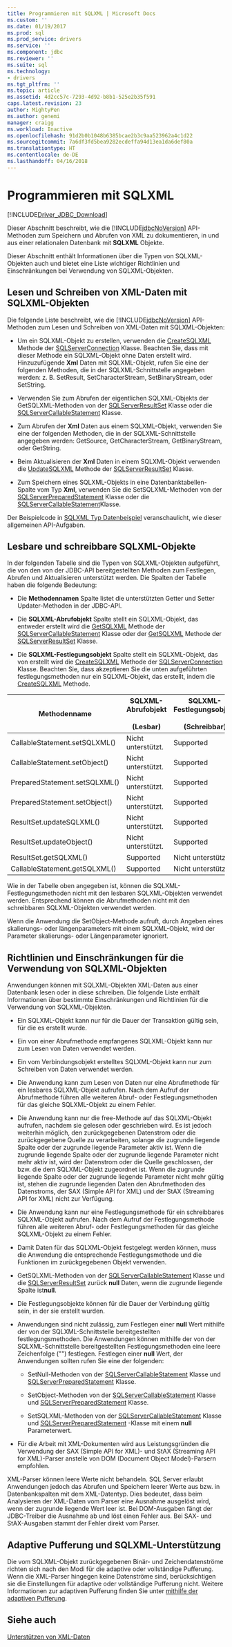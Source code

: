 ```yaml
---
title: Programmieren mit SQLXML | Microsoft Docs
ms.custom: ''
ms.date: 01/19/2017
ms.prod: sql
ms.prod_service: drivers
ms.service: ''
ms.component: jdbc
ms.reviewer: ''
ms.suite: sql
ms.technology:
- drivers
ms.tgt_pltfrm: ''
ms.topic: article
ms.assetid: 4d2cc57c-7293-4d92-b8b1-525e2b35f591
caps.latest.revision: 23
author: MightyPen
ms.author: genemi
manager: craigg
ms.workload: Inactive
ms.openlocfilehash: 91d2b0b1048b6385bcae2b3c9aa523962a4c1d22
ms.sourcegitcommit: 7a6df3fd5bea9282ecdeffa94d13ea1da6def80a
ms.translationtype: HT
ms.contentlocale: de-DE
ms.lasthandoff: 04/16/2018
---
```

# <a name="programming-with-sqlxml"></a>Programmieren mit SQLXML
[!INCLUDE[Driver_JDBC_Download](../../includes/driver_jdbc_download.md)]

  Dieser Abschnitt beschreibt, wie die [!INCLUDE[jdbcNoVersion](../../includes/jdbcnoversion_md.md)] API-Methoden zum Speichern und Abrufen von XML zu dokumentieren, in und aus einer relationalen Datenbank mit **SQLXML** Objekte.  
  
 Dieser Abschnitt enthält Informationen über die Typen von SQLXML-Objekten auch und bietet eine Liste wichtiger Richtlinien und Einschränkungen bei Verwendung von SQLXML-Objekten.  
  
## <a name="reading-and-writing-xml-data-with-sqlxml-objects"></a>Lesen und Schreiben von XML-Daten mit SQLXML-Objekten  
 Die folgende Liste beschreibt, wie die [!INCLUDE[jdbcNoVersion](../../includes/jdbcnoversion_md.md)] API-Methoden zum Lesen und Schreiben von XML-Daten mit SQLXML-Objekten:  
  
-   Um ein SQLXML-Objekt zu erstellen, verwenden die [CreateSQLXML](../../connect/jdbc/reference/createsqlxml-method-sqlserverconnection.md) Methode der [SQLServerConnection](../../connect/jdbc/reference/sqlserverconnection-class.md) Klasse. Beachten Sie, dass mit dieser Methode ein SQLXML-Objekt ohne Daten erstellt wird. Hinzuzufügende **Xml** Daten mit SQLXML-Objekt, rufen Sie eine der folgenden Methoden, die in der SQLXML-Schnittstelle angegeben werden: z. B. SetResult, SetCharacterStream, SetBinaryStream, oder SetString.  
  
-   Verwenden Sie zum Abrufen der eigentlichen SQLXML-Objekts der GetSQLXML-Methoden von der [SQLServerResultSet](../../connect/jdbc/reference/sqlserverresultset-class.md) Klasse oder die [SQLServerCallableStatement](../../connect/jdbc/reference/sqlservercallablestatement-class.md) Klasse.  
  
-   Zum Abrufen der **Xml** Daten aus einem SQLXML-Objekt, verwenden Sie eine der folgenden Methoden, die in der SQLXML-Schnittstelle angegeben werden: GetSource, GetCharacterStream, GetBinaryStream, oder GetString.  
  
-   Beim Aktualisieren der **Xml** Daten in einem SQLXML-Objekt verwenden die [UpdateSQLXML](../../connect/jdbc/reference/updatesqlxml-method-sqlserverresultset.md) Methode der [SQLServerResultSet](../../connect/jdbc/reference/sqlserverresultset-class.md) Klasse.  
  
-   Zum Speichern eines SQLXML-Objekts in eine Datenbanktabellen-Spalte vom Typ **Xml**, verwenden Sie die SetSQLXML-Methoden von der [SQLServerPreparedStatement](../../connect/jdbc/reference/sqlserverpreparedstatement-class.md) Klasse oder die [SQLServerCallableStatement](../../connect/jdbc/reference/sqlservercallablestatement-class.md)Klasse.  
  
 Der Beispielcode in [SQLXML Typ Datenbeispiel](../../connect/jdbc/sqlxml-data-type-sample.md) veranschaulicht, wie dieser allgemeinen API-Aufgaben.  
  
## <a name="readable-and-writable-sqlxml-objects"></a>Lesbare und schreibbare SQLXML-Objekte  
 In der folgenden Tabelle sind die Typen von SQLXML-Objekten aufgeführt, die von den von der JDBC-API bereitgestellten Methoden zum Festlegen, Abrufen und Aktualisieren unterstützt werden. Die Spalten der Tabelle haben die folgende Bedeutung:  
  
-   Die **Methodennamen** Spalte listet die unterstützten Getter und Setter Updater-Methoden in der JDBC-API.  
  
-   Die **SQLXML-Abrufobjekt** Spalte stellt ein SQLXML-Objekt, das entweder erstellt wird die [GetSQLXML](../../connect/jdbc/reference/getsqlxml-method-sqlservercallablestatement.md) Methode der [SQLServerCallableStatement](../../connect/jdbc/reference/sqlservercallablestatement-class.md) Klasse oder der [GetSQLXML](../../connect/jdbc/reference/getsqlxml-method-sqlserverresultset.md) Methode der [SQLServerResultSet](../../connect/jdbc/reference/sqlserverresultset-class.md) Klasse.  
  
-   Die **SQLXML-Festlegungsobjekt** Spalte stellt ein SQLXML-Objekt, das von erstellt wird die [CreateSQLXML](../../connect/jdbc/reference/createsqlxml-method-sqlserverconnection.md) Methode der [SQLServerConnection](../../connect/jdbc/reference/sqlserverconnection-class.md) Klasse. Beachten Sie, dass akzeptieren Sie die unten aufgeführten festlegungsmethoden nur ein SQLXML-Objekt, das erstellt, indem die [CreateSQLXML](../../connect/jdbc/reference/createsqlxml-method-sqlserverconnection.md) Methode.  
  
|Methodenname|SQLXML-Abrufobjekt<br /><br /> (Lesbar)|SQLXML-Festlegungsobjekt<br /><br /> (Schreibbar)|  
|-----------------|-------------------------------------------|-------------------------------------------|  
|CallableStatement.setSQLXML()|Nicht unterstützt.|Supported|  
|CallableStatement.setObject()|Nicht unterstützt.|Supported|  
|PreparedStatement.setSQLXML()|Nicht unterstützt.|Supported|  
|PreparedStatement.setObject()|Nicht unterstützt.|Supported|  
|ResultSet.updateSQLXML()|Nicht unterstützt.|Supported|  
|ResultSet.updateObject()|Nicht unterstützt.|Supported|  
|ResultSet.getSQLXML()|Supported|Nicht unterstützt.|  
|CallableStatement.getSQLXML()|Supported|Nicht unterstützt.|  
  
 Wie in der Tabelle oben angegeben ist, können die SQLXML-Festlegungsmethoden nicht mit den lesbaren SQLXML-Objekten verwendet werden. Entsprechend können die Abrufmethoden nicht mit den schreibbaren SQLXML-Objekten verwendet werden.  
  
 Wenn die Anwendung die SetObject-Methode aufruft, durch Angeben eines skalierungs- oder längenparameters mit einem SQLXML-Objekt, wird der Parameter skalierungs- oder Längenparameter ignoriert.  
  
## <a name="guidelines-and-limitations-when-using-sqlxml-objects"></a>Richtlinien und Einschränkungen für die Verwendung von SQLXML-Objekten  
 Anwendungen können mit SQLXML-Objekten XML-Daten aus einer Datenbank lesen oder in diese schreiben. Die folgende Liste enthält Informationen über bestimmte Einschränkungen und Richtlinien für die Verwendung von SQLXML-Objekten.  
  
-   Ein SQLXML-Objekt kann nur für die Dauer der Transaktion gültig sein, für die es erstellt wurde.  
  
-   Ein von einer Abrufmethode empfangenes SQLXML-Objekt kann nur zum Lesen von Daten verwendet werden.  
  
-   Ein vom Verbindungsobjekt erstelltes SQLXML-Objekt kann nur zum Schreiben von Daten verwendet werden.  
  
-   Die Anwendung kann zum Lesen von Daten nur eine Abrufmethode für ein lesbares SQLXML-Objekt aufrufen. Nach dem Aufruf der Abrufmethode führen alle weiteren Abruf- oder Festlegungsmethoden für das gleiche SQLXML-Objekt zu einem Fehler.  
  
-   Die Anwendung kann nur die free-Methode auf das SQLXML-Objekt aufrufen, nachdem sie gelesen oder geschrieben wird. Es ist jedoch weiterhin möglich, den zurückgegebenen Datenstrom oder die zurückgegebene Quelle zu verarbeiten, solange die zugrunde liegende Spalte oder der zugrunde liegende Parameter aktiv ist. Wenn die zugrunde liegende Spalte oder der zugrunde liegende Parameter nicht mehr aktiv ist, wird der Datenstrom oder die Quelle geschlossen, der bzw. die dem SQLXML-Objekt zugeordnet ist. Wenn die zugrunde liegende Spalte oder der zugrunde liegende Parameter nicht mehr gültig ist, stehen die zugrunde liegenden Daten den Abrufmethoden des Datenstroms, der SAX (Simple API for XML) und der StAX (Streaming API for XML) nicht zur Verfügung.  
  
-   Die Anwendung kann nur eine Festlegungsmethode für ein schreibbares SQLXML-Objekt aufrufen. Nach dem Aufruf der Festlegungsmethode führen alle weiteren Abruf- oder Festlegungsmethoden für das gleiche SQLXML-Objekt zu einem Fehler.  
  
-   Damit Daten für das SQLXML-Objekt festgelegt werden können, muss die Anwendung die entsprechende Festlegungsmethode und die Funktionen im zurückgegebenen Objekt verwenden.  
  
-   GetSQLXML-Methoden von der [SQLServerCallableStatement](../../connect/jdbc/reference/sqlservercallablestatement-class.md) Klasse und die [SQLServerResultSet](../../connect/jdbc/reference/sqlserverresultset-class.md) zurück **null** Daten, wenn die zugrunde liegende Spalte ist**null**.  
  
-   Die Festlegungsobjekte können für die Dauer der Verbindung gültig sein, in der sie erstellt wurden.  
  
-   Anwendungen sind nicht zulässig, zum Festlegen einer **null** Wert mithilfe der von der SQLXML-Schnittstelle bereitgestellten festlegungsmethoden. Die Anwendungen können mithilfe der von der SQLXML-Schnittstelle bereitgestellten Festlegungsmethoden eine leere Zeichenfolge ("") festlegen. Festlegen einer **null** Wert, der Anwendungen sollten rufen Sie eine der folgenden:  
  
    -   SetNull-Methoden von der [SQLServerCallableStatement](../../connect/jdbc/reference/sqlservercallablestatement-class.md) Klasse und [SQLServerPreparedStatement](../../connect/jdbc/reference/sqlserverpreparedstatement-class.md) Klasse.  
  
    -   SetObject-Methoden von der [SQLServerCallableStatement](../../connect/jdbc/reference/sqlservercallablestatement-class.md) Klasse und [SQLServerPreparedStatement](../../connect/jdbc/reference/sqlserverpreparedstatement-class.md) Klasse.  
  
    -   SetSQLXML-Methoden von der [SQLServerCallableStatement](../../connect/jdbc/reference/sqlservercallablestatement-class.md) Klasse und [SQLServerPreparedStatement](../../connect/jdbc/reference/sqlserverpreparedstatement-class.md) -Klasse mit einem **null** Parameterwert.  
  
-   Für die Arbeit mit XML-Dokumenten wird aus Leistungsgründen die Verwendung der SAX (Simple API for XML)- und StAX (Streaming API for XML)-Parser anstelle von DOM (Document Object Model)-Parsern empfohlen.  
  
 XML-Parser können leere Werte nicht behandeln. SQL Server erlaubt Anwendungen jedoch das Abrufen und Speichern leerer Werte aus bzw. in Datenbankspalten mit dem XML-Datentyp. Dies bedeutet, dass beim Analysieren der XML-Daten vom Parser eine Ausnahme ausgelöst wird, wenn der zugrunde liegende Wert leer ist. Bei DOM-Ausgaben fängt der JDBC-Treiber die Ausnahme ab und löst einen Fehler aus. Bei SAX- und StAX-Ausgaben stammt der Fehler direkt vom Parser.  
  
## <a name="adaptive-buffering-and-sqlxml-support"></a>Adaptive Pufferung und SQLXML-Unterstützung  
 Die vom SQLXML-Objekt zurückgegebenen Binär- und Zeichendatenströme richten sich nach den Modi für die adaptive oder vollständige Pufferung. Wenn die XML-Parser hingegen keine Datenströme sind, berücksichtigen sie die Einstellungen für adaptive oder vollständige Pufferung nicht. Weitere Informationen zur adaptiven Pufferung finden Sie unter [mithilfe der adaptiven Pufferung](../../connect/jdbc/using-adaptive-buffering.md).  
  
## <a name="see-also"></a>Siehe auch  
 [Unterstützen von XML-Daten](../../connect/jdbc/supporting-xml-data.md)  
  
  
